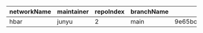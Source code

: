 | networkName | maintainer | repoIndex | branchName | commitId1                                | commitId2                                | keyfile    | compareURL                                                                                                   |
| ----------- | ---------- | --------- | ---------- | ---------------------------------------- | ---------------------------------------- | ---------- | ------------------------------------------------------------------------------------------------------------ |
| hbar        | junyu      | 2         | main       | 9e65bc79ce72f1484e080827ac2173b569ad92e4 | f36e05bd6bf3f572707ca9bb338f5ad6421a4241 | ./services | [link](https://github.com/yushion-safulet/weekly-update/compare/hbar_main_2_9e65bc79...hbar_main_2_f36e05bd) |

